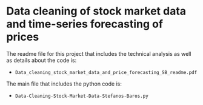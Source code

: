 # Data cleaning of stock market data and time-series forecasting of prices

The readme file for this project that includes the technical analysis as well as details about the code is:

- `Data_cleaning_stock_market_data_and_price_forecasting_SB_readme.pdf`

The main file that includes the python code is:

- `Data-Cleaning-Stock-Market-Data-Stefanos-Baros.py`
